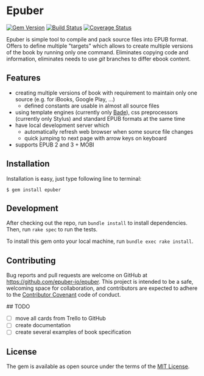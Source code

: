 # Epuber

[![Gem Version](https://badge.fury.io/rb/epuber.svg)](http://badge.fury.io/rb/epuber) [![Build Status](https://travis-ci.org/epuber-io/epuber.svg?branch=master)](https://travis-ci.org/epuber-io/epuber) [![Coverage Status](https://coveralls.io/repos/epuber-io/epuber/badge.svg?branch=master&service=github)](https://coveralls.io/github/epuber-io/epuber?branch=master)

Epuber is simple tool to compile and pack source files into EPUB format. Offers to define multiple "targets" which allows to create multiple versions of the book by running only one command. Eliminates copying code and information, eliminates needs to use _git_ branches to differ ebook content.


## Features

- creating multiple versions of book with requirement to maintain only one source (e.g. for iBooks, Google Play, ...)
    - defined constants are usable in almost all source files
- using template engines (currently only [Bade](https://github.com/epuber-io/bade)), css preprocessors (currently only Stylus) and standard EPUB formats at the same time
- have local development server which
    - automatically refresh web browser when some source file changes
    - quick jumping to next page with arrow keys on keyboard
- supports EPUB 2 and 3 + MOBI


## Installation

Installation is easy, just type following line to terminal:

    $ gem install epuber


## Development

After checking out the repo, run `bundle install` to install dependencies. Then, run `rake spec` to run the tests.

To install this gem onto your local machine, run `bundle exec rake install`.


## Contributing

Bug reports and pull requests are welcome on GitHub at https://github.com/epuber-io/epuber. This project is intended to be a safe, welcoming space for collaboration, and contributors are expected to adhere to the [Contributor Covenant](contributor-covenant.org) code of conduct.


## TODO

- [ ] move all cards from Trello to GitHub
- [ ] create documentation 
- [ ] create several examples of book specification

## License

The gem is available as open source under the terms of the [MIT License](http://opensource.org/licenses/MIT).
